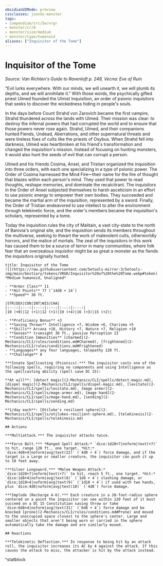 ```yaml
---
obsidianUIMode: preview
cssclasses: json5e-monster
tags:
- compendium/src/5e/vrgr
- monster/cr/8
- monster/size/medium
- monster/type/humanoid
aliases: ["Inquisitor of the Tome"]
---
```

# Inquisitor of the Tome
*Source: Van Richten's Guide to Ravenloft p. 249, Vecna: Eve of Ruin*  

"Evil lurks everywhere. With our minds, we will unearth it, we will plumb its depths, and we will annihilate it." With those words, the psychically gifted priest Ulmed founded the Ulmist Inquisition, an order of psionic inquisitors that seeks to discover the wickedness hiding in people's souls.

In the days before Count Strahd von Zarovich became the first vampire, Strahd thundered across the lands with Ulmed. Their mission was clear: to destroy the infernal powers that had corrupted the world and to ensure that those powers never rose again. Strahd, Ulmed, and their companions hunted Fiends, Undead, Aberrations, and other supernatural threats and were tireless foes of cults like the priests of Osybus. When Strahd fell into darkness, Ulmed was heartbroken at his friend's transformation and changed the inquisition's mission. Instead of focusing on hunting monsters, it would also hunt the seeds of evil that can corrupt a person.

Ulmed and his friends Cosima, Ansel, and Tristian organized the inquisition into three orders, with each one specializing in a type of psionic power. The Order of Cosima harnessed the Mind Fire—their name for the fire of thought that blazes within each person's mind. They used that power to read thoughts, reshape memories, and dominate the recalcitrant. The inquisitors in the Order of Ansel subjected themselves to harsh asceticism in an effort to use psionic energy to empower their own bodies. They succeeded and became the martial arm of the inquisition, represented by a sword. Finally, the Order of Tristian endeavored to use intellect to alter the environment through telekinetic force, and the order's members became the inquisition's scholars, represented by a tome.

Today the inquisition rules the city of Malitain, a vast city-state to the north of Barovia's original site, and the inquisition sends its members throughout the multiverse, seeking to thwart the work of malevolent cults, otherworldly horrors, and the malice of mortals. The zeal of the inquisitors in this work has caused them to be a source of terror in many communities, where folk fear that an overzealous inquisitor might be as great a monster as the fiends the inquisitors originally hunted.

```ad-statblock
title: Inquisitor of the Tome
![](https://raw.githubusercontent.com/5etools-mirror-3/5etools-img/main/bestiary/tokens/VRGR/Inquisitor%20of%20the%20Tome.webp#token)
*Medium humanoid, Unaligned*

- **Armor Class** 11
- **Hit Points** 77 (`14d8 + 14`)
- **Speed** 30 ft.

|STR|DEX|CON|INT|WIS|CHA|
|:---:|:---:|:---:|:---:|:---:|:---:|
|10 (+0)|12 (+1)|12 (+1)|19 (+4)|16 (+3)|15 (+2)|

- **Proficiency Bonus** +3
- **Saving Throws** Intelligence +7, Wisdom +6, Charisma +5
- **Skills** Arcana +10, History +7, Nature +7, Religion +10
- **Senses** truesight 30 ft., passive Perception 13
- **Condition Immunities** [charmed](2-Mechanics/CLI/rules/conditions.md#Charmed), [frightened](2-Mechanics/CLI/rules/conditions.md#Frightened)
- **Languages** any four languages, telepathy 120 ft.
- **Challenge** 8

***Innate Spellcasting (Psionics).*** The inquisitor casts one of the following spells, requiring no components and using Intelligence as the spellcasting ability (spell save DC 15):

**At will**: [detect magic](2-Mechanics/CLI/spells/detect-magic.md), [dispel magic](2-Mechanics/CLI/spells/dispel-magic.md), [levitate](2-Mechanics/CLI/spells/levitate.md), [mage armor](2-Mechanics/CLI/spells/mage-armor.md), [mage hand](2-Mechanics/CLI/spells/mage-hand.md), [sending](2-Mechanics/CLI/spells/sending.md)

**1/day each**: [Otiluke's resilient sphere](2-Mechanics/CLI/spells/otilukes-resilient-sphere.md), [telekinesis](2-Mechanics/CLI/spells/telekinesis.md)

## Actions

***Multiattack.*** The inquisitor attacks twice.

***Force Bolt.*** *Ranged Spell Attack:* `dice:1d20+7|noform|text(+7)` to hit, range 120 ft., one target. *Hit:* `dice:4d8+4|noform|avg|text(22)` (`4d8 + 4`) force damage, and if the target is a Large or smaller creature, the inquisitor can push it up to 10 feet away.

***Silver Longsword.*** *Melee Weapon Attack:* `dice:1d20+7|noform|text(+7)` to hit, reach 5 ft., one target. *Hit:* `dice:1d8+4|noform|avg|text(8)` (`1d8 + 4`) slashing damage, or `dice:1d10+4|noform|avg|text(9)` (`1d10 + 4`) if used with two hands, plus `dice:4d8|noform|avg|text(18)` (`4d8`) force damage.

***Implode (Recharge 4-6).*** Each creature in a 20-foot-radius sphere centered on a point the inquisitor can see within 120 feet of it must succeed on a DC 15 Constitution saving throw or take `dice:6d8+4|noform|avg|text(31)` (`6d8 + 4`) force damage and be knocked [prone](2-Mechanics/CLI/rules/conditions.md#Prone) and moved to the unoccupied space closest to the sphere's center. Large and smaller objects that aren't being worn or carried in the sphere automatically take the damage and are similarly moved.

## Reactions

***Telekinetic Deflection.*** In response to being hit by an attack roll, the inquisitor increases its AC by 4 against the attack. If this causes the attack to miss, the attacker is hit by the attack instead.
```
^statblock